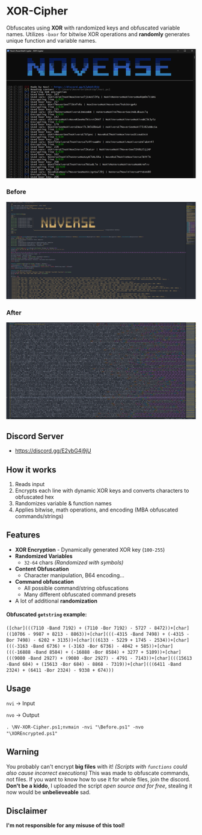 # XOR-Cipher
Obfuscates using **XOR** with randomized keys and obfuscated variable names. Utilizes `-bxor` for bitwise XOR operations and **randomly** generates unique function and variable names.

![xorpre](https://github.com/5Noxi/XOR-Cipher/blob/main/NV-XOR.png?raw=true)
### Before
![before](https://github.com/5Noxi/XOR-Cipher/blob/main/Before.png?raw=true) 
### After
![after](https://github.com/5Noxi/XOR-Cipher/blob/main/After.png?raw=true)

## Discord Server 
- https://discord.gg/E2ybG4j9jU

## How it works  
1. Reads input 
2. Encrypts each line with dynamic XOR keys and converts characters to obfuscated hex
3. Randomizes variable & function names
4. Applies bitwise, math operations, and encoding (MBA obfuscated commands/strings)

## Features
- **XOR Encryption** - Dynamically generated XOR key (`100-255`)
- **Randomized Variables**
  - `32-64` chars *(Randomized with symbols)*
- **Content Obfuscation**
  - Character manipulation, B64 encoding...
- **Command obfuscation**
  - All possible command/string obfuscations
  - Many different obfuscated command presets
- A lot of additional **randomization**

#### Obfuscated `getstring` example:
```
([char](((7110 -Band 7192) + (7110 -Bor 7192) - 5727 - 8472))+[char]((10706 - 9987 + 8213 - 8863))+[char](((-4315 -Band 7498) + (-4315 -Bor 7498) - 6202 + 3135))+[char]((6133 - 5229 + 1745 - 2534))+[char](((-3163 -Band 6736) + (-3163 -Bor 6736) - 4042 + 585))+[char](((-16888 -Band 8584) + (-16888 -Bor 8584) + 3277 + 5109))+[char](((9080 -Band 2927) + (9080 -Bor 2927) - 4791 - 7143))+[char](((15613 -Band 684) + (15613 -Bor 684) - 8868 - 7319))+[char](((6411 -Band 2324) + (6411 -Bor 2324) - 9338 + 674)))
```

## Usage
`nvi` -> Input

`nvo` -> Output

`. \NV-XOR-Cipher.ps1;nvmain -nvi "\Before.ps1" -nvo "\XOREncrypted.ps1"`

## Warning
You probably can't encrypt **big files** with it! *(Scripts with `functions` could also cause incorrect executions)* This was made to obfuscate commands, not files. If you want to know how to use it for whole files, join the discord. **Don't be a kiddo**, I uploaded the script *open source and for free*, stealing it now would be **unbelieveable** sad.

## Disclaimer
**I'm not responsible for any misuse of this tool!**
